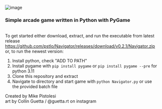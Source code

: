 ![image](https://user-images.githubusercontent.com/119834037/212464165-a6cd0f35-04a0-43ab-ada8-2a160d63b93d.png)


### Simple arcade game written in Python with PyGame ###
\
To get started either download, extract, and run the executable from latest release\
https://github.com/pstlo/Navigator/releases/download/v0.2.1/Navigator.zip
\
or, to run the newest version:
1. Install python, check "ADD TO PATH"
2. Install pygame with
```pip install pygame```
or
```pip install pygame --pre```
for python 3.11
3. Clone this repository and extract
4. Navigate to directory and start game with
```python Navigator.py```
or use the provided batch file
 
 
Created by Mike Pistolesi <br />
art by Collin Guetta / @guetta.rt on instagram
